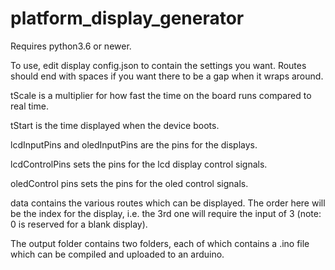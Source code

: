 # platform_display_generator
Requires python3.6 or newer. 

To use, edit display config.json to contain the settings you want. Routes should end with spaces if you want there to be a gap when it wraps around. 

tScale is a multiplier for how fast the time on the board runs compared to real time.

tStart is the time displayed when the device boots.

lcdInputPins and oledInputPins are the pins for the displays.

lcdControlPins sets the pins for the lcd display control signals.

oledControl pins sets the pins for the oled control signals.

data contains the various routes which can be displayed. The order here will be the index for the display, i.e. the 3rd one will require the input of 3 (note: 0 is reserved for a blank display). 

The output folder contains two folders, each of which contains a .ino file which can be compiled and uploaded to an arduino.